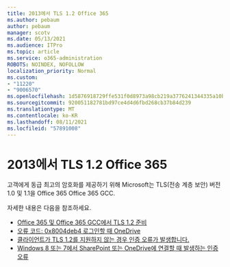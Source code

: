 ```yaml
---
title: 2013에서 TLS 1.2 Office 365
ms.author: pebaum
author: pebaum
manager: scotv
ms.date: 05/13/2021
ms.audience: ITPro
ms.topic: article
ms.service: o365-administration
ROBOTS: NOINDEX, NOFOLLOW
localization_priority: Normal
ms.custom:
- "11220"
- "9006570"
ms.openlocfilehash: 1d5876918729ffe531f0d8973a98cb219a3776241344335a10b4cde4d0775a99
ms.sourcegitcommit: 920051182781bd97ce4d4d6fbd268cb37b84d239
ms.translationtype: MT
ms.contentlocale: ko-KR
ms.lasthandoff: 08/11/2021
ms.locfileid: "57891008"
---
```

# <a name="preparing-for-tls-12-in-office-365"></a>2013에서 TLS 1.2 Office 365

고객에게 동급 최고의 암호화를 제공하기 위해 Microsoft는 TLS(전송 계층 보안) 버전 1.0 및 1.1을 Office 365 Office 365 GCC. 

자세한 내용은 다음을 참조하세요.

- [Office 365 및 Office 365 GCC에서 TLS 1.2 준비](https://docs.microsoft.com/microsoft-365/compliance/prepare-tls-1.2-in-office-365)
- [오류 코드: 0x8004deb4 로그인할 때 OneDrive](https://support.microsoft.com/office/error-code-0x8004deb4-when-signing-in-to-onedrive-e8a8d97c-a87e-4dda-a67e-bae4fef05dcb)
- [클라이언트가 TLS 1.2를 지원하지 않는 경우 인증 오류가 발생합니다.](https://docs.microsoft.com/sharepoint/troubleshoot/administration/authentication-errors-tls12-support)
- [Windows 8 또는 7에서 SharePoint 또는 OneDrive에 연결할 때 발생하는 인증 오류](https://docs.microsoft.com/sharepoint/troubleshoot/administration/authentication-errors-windows7)